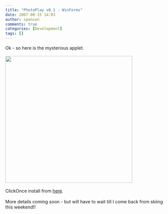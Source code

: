 ```yaml
---
title: "PhotoPlay v0.1 - WinForms"
date: 2007-08-15 14:03
author: spencen
comments: true
categories: [Development]
tags: []
---
```


<DIV>Ok - so here is the mysterious applet.<BR><BR><IMG src="/images/83489-72989/Page_b9.png" width=400 border=0><BR><BR>ClickOnce install from <A href="https://www.spencen.com/install/PhotoPlay/publish.htm">here</A>.<BR><BR>More details coming soon - but will have to wait till I come back from skiing this weekend!!</DIV>

